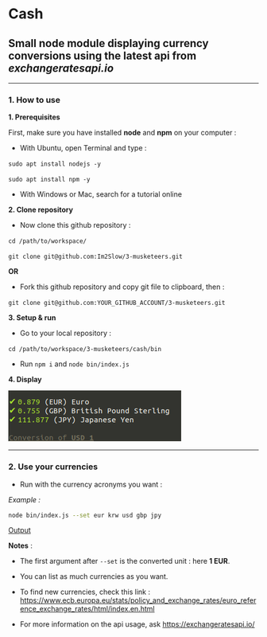 # Cash

## Small node module **displaying currency conversions** using the **latest** api from *exchangeratesapi.io*

---

### 1. How to use

**1. Prerequisites**

First, make sure you have installed **node** and **npm** on your computer :

* With Ubuntu, open Terminal and type :

`sudo apt install nodejs -y`

`sudo apt install npm -y`

* With Windows or Mac, search for a tutorial online

**2. Clone repository**

* Now clone this github repository :

`cd /path/to/workspace/`

`git clone git@github.com:Im2Slow/3-musketeers.git`

**OR**

* Fork this github repository and copy git file to clipboard, then :

`git clone git@github.com:YOUR_GITHUB_ACCOUNT/3-musketeers.git`

**3. Setup & run**

* Go to your local repository :

`cd /path/to/workspace/3-musketeers/cash/bin`

* Run `npm i` and `node bin/index.js`

**4. Display**

![](../cash.png)

---

### 2. Use your currencies

* Run with the currency acronyms you want :

*Example :*

```sh
node bin/index.js --set eur krw usd gbp jpy
```

[Output](../cash-extra.png)

**Notes** :

* The first argument after `--set` is the converted unit : here **1 EUR**.

* You can list as much currencies as you want.

* To find new currencies, check this link : https://www.ecb.europa.eu/stats/policy_and_exchange_rates/euro_reference_exchange_rates/html/index.en.html

* For more information on the api usage, ask https://exchangeratesapi.io/
